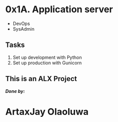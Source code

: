 # 0x1A. Application server
- DevOps
- SysAdmin

## Tasks
1. Set up development with Python
2. Set up production with Gunicorn

## This is an ALX Project
***_Done by:_***
# ArtaxJay Olaoluwa

